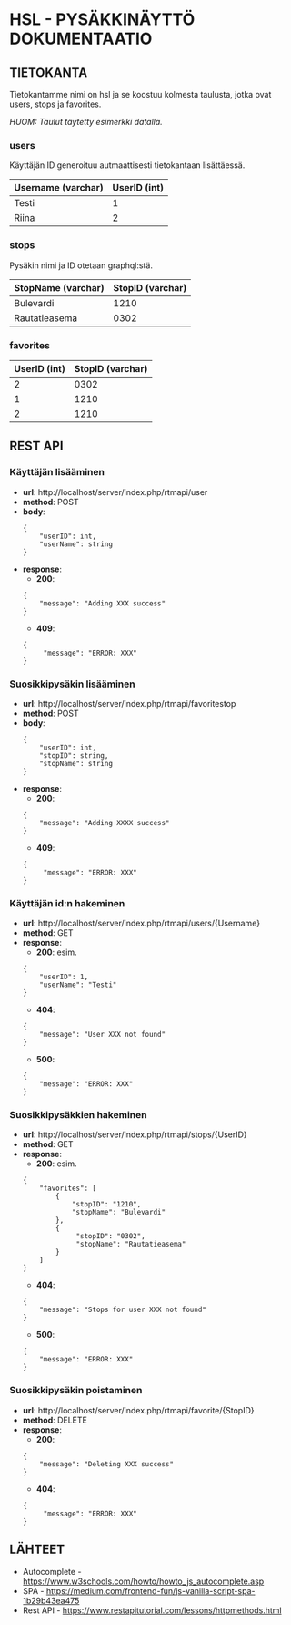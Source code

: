 # HSL - PYSÄKKINÄYTTÖ DOKUMENTAATIO

## TIETOKANTA
Tietokantamme nimi on hsl ja se koostuu kolmesta taulusta, jotka ovat users, stops ja favorites.
 
_HUOM: Taulut täytetty esimerkki datalla._

### users
Käyttäjän ID generoituu autmaattisesti tietokantaan lisättäessä.

Username (varchar) | UserID (int)
-------- | ------
Testi | 1  
Riina | 2

### stops
Pysäkin nimi ja ID otetaan graphql:stä.

StopName (varchar)| StopID (varchar)
-------- | ------
Bulevardi | 1210
Rautatieasema | 0302

### favorites


UserID (int) | StopID (varchar)
------ | ------
2 | 0302
1 | 1210
2 | 1210

## REST API

### Käyttäjän lisääminen
* __url__: http://localhost/server/index.php/rtmapi/user
* __method__: POST
* __body__:
    ```
    {
        "userID": int,
        "userName": string
    }
    ```
* __response__:
    * __200__: 
    ```
    {
        "message": "Adding XXX success"
    }
    ```
    * __409__:
    ```
    {
         "message": "ERROR: XXX"
    }
    ```
    
### Suosikkipysäkin lisääminen
* __url__: http://localhost/server/index.php/rtmapi/favoritestop
* __method__: POST
* __body__:
    ```
    {
        "userID": int,
        "stopID": string,
        "stopName": string
    }
    ```
* __response__:
    * __200__:
    ```
    {
        "message": "Adding XXXX success"
    }
    ```
    * __409__:
    ```
    {
         "message": "ERROR: XXX"
    }
    ```
    

### Käyttäjän id:n hakeminen
* __url__: http://localhost/server/index.php/rtmapi/users/{Username}
* __method__: GET
* __response__:
    * __200__: esim.  
    ```
    {
        "userID": 1,
        "userName": "Testi"
    }
    ```
    * __404__:
    ```
    {
        "message": "User XXX not found"
    }
    ```
    * __500__:
    ```
    {
        "message": "ERROR: XXX"
    }
    ```
  
###  Suosikkipysäkkien hakeminen
* __url__: http://localhost/server/index.php/rtmapi/stops/{UserID}
* __method__: GET
* __response__:
    * __200__: esim.
    ```
    {
        "favorites": [
            {
                "stopID": "1210",
                "stopName": "Bulevardi"
            },
            {
                 "stopID": "0302",
                 "stopName": "Rautatieasema"
            }
        ]
    }
    ```
    * __404__:
     ```
     {
         "message": "Stops for user XXX not found"
     }
     ```
     * __500__:
     ```
     {
         "message": "ERROR: XXX"
     }
     ```
    

### Suosikkipysäkin poistaminen

* __url__: http://localhost/server/index.php/rtmapi/favorite/{StopID}
* __method__: DELETE
* __response__:
    * __200__:
    ```
    {
        "message": "Deleting XXX success"
    }
    ```
    * __404__:
    ```
    {
         "message": "ERROR: XXX"
    }
    ```

## LÄHTEET
* Autocomplete - https://www.w3schools.com/howto/howto_js_autocomplete.asp
* SPA - https://medium.com/frontend-fun/js-vanilla-script-spa-1b29b43ea475
* Rest API - https://www.restapitutorial.com/lessons/httpmethods.html

